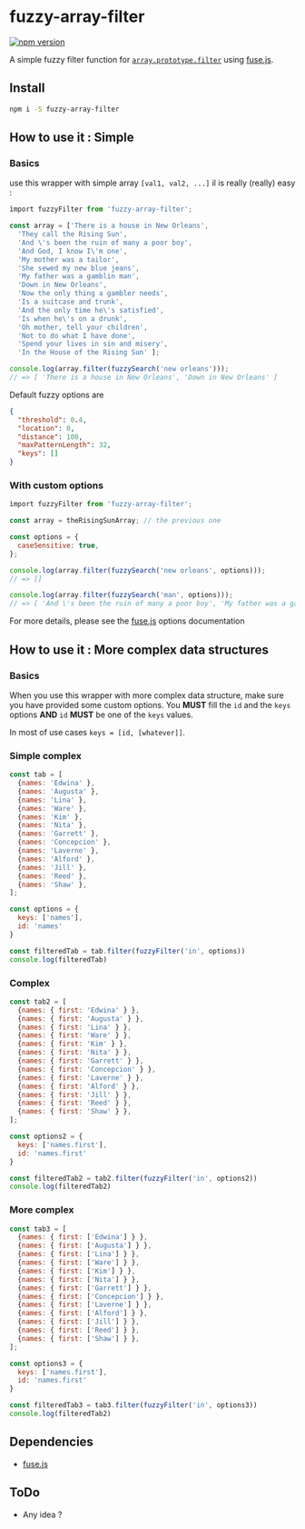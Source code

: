 # fuzzy-array-filter

[![npm version](https://badge.fury.io/js/fuzzy-array-filter.svg)](https://badge.fury.io/js/fuzzy-array-filter)

A simple fuzzy filter function for [`array.prototype.filter`](https://developer.mozilla.org/fr/docs/Web/JavaScript/Reference/Objets_globaux/Array/filter) using [fuse.js](http://fusejs.io/).

## Install

```sh
npm i -S fuzzy-array-filter
```

## How to use it : Simple

### Basics

use this wrapper with simple array `[val1, val2, ...]` il is really (really) easy :

```JavaScript
ìmport fuzzyFilter from 'fuzzy-array-filter';

const array = ['There is a house in New Orleans',
  'They call the Rising Sun',
  'And \'s been the ruin of many a poor boy',
  'And God, I know I\'m one',
  'My mother was a tailor',
  'She sewed my new blue jeans',
  'My father was a gamblin man',
  'Down in New Orleans',
  'Now the only thing a gambler needs',
  'Is a suitcase and trunk',
  'And the only time he\'s satisfied',
  'Is when he\'s on a drunk',
  'Oh mother, tell your children',
  'Not to do what I have done',
  'Spend your lives in sin and misery',
  'In the House of the Rising Sun' ];

console.log(array.filter(fuzzySearch('new orleans')));
// => [ 'There is a house in New Orleans', 'Down in New Orleans' ]

```

Default fuzzy options are
```JSON
{
  "threshold": 0.4,
  "location": 0,
  "distance": 100,
  "maxPatternLength": 32,
  "keys": []
}
```

### With custom options

```JavaScript
ìmport fuzzyFilter from 'fuzzy-array-filter';

const array = theRisingSunArray; // the previous one

const options = {
  caseSensitive: true,
};

console.log(array.filter(fuzzySearch('new orleans', options)));
// => []

console.log(array.filter(fuzzySearch('man', options)));
// => [ 'And \'s been the ruin of many a poor boy', 'My father was a gamblin man' ]


```

For more details, please see the [fuse.js](http://fusejs.io/) options documentation

## How to use it : More complex data structures

### Basics

When you use this wrapper with more complex data structure, make sure you have provided some custom options.
You **MUST** fill the `id` and the `keys` options **AND** `id` **MUST** be one of the `keys` values.

In most of use cases `keys = [id, [whatever]]`.

### Simple complex

```JavaScript
const tab = [
  {names: 'Edwina' },
  {names: 'Augusta' },
  {names: 'Lina' },
  {names: 'Ware' },
  {names: 'Kim' },
  {names: 'Nita' },
  {names: 'Garrett' },
  {names: 'Concepcion' },
  {names: 'Laverne' },
  {names: 'Alford' },
  {names: 'Jill' },
  {names: 'Reed' },
  {names: 'Shaw' },
];

const options = {
  keys: ['names'],
  id: 'names'
}

const filteredTab = tab.filter(fuzzyFilter('in', options))
console.log(filteredTab)

```

### Complex

```JavaScript
const tab2 = [
  {names: { first: 'Edwina' } },
  {names: { first: 'Augusta' } },
  {names: { first: 'Lina' } },
  {names: { first: 'Ware' } },
  {names: { first: 'Kim' } },
  {names: { first: 'Nita' } },
  {names: { first: 'Garrett' } },
  {names: { first: 'Concepcion' } },
  {names: { first: 'Laverne' } },
  {names: { first: 'Alford' } },
  {names: { first: 'Jill' } },
  {names: { first: 'Reed' } },
  {names: { first: 'Shaw' } },
];

const options2 = {
  keys: ['names.first'],
  id: 'names.first'
}

const filteredTab2 = tab2.filter(fuzzyFilter('in', options2))
console.log(filteredTab2)

```

### More complex

```JavaScript
const tab3 = [
  {names: { first: ['Edwina'] } },
  {names: { first: ['Augusta'] } },
  {names: { first: ['Lina'] } },
  {names: { first: ['Ware'] } },
  {names: { first: ['Kim'] } },
  {names: { first: ['Nita'] } },
  {names: { first: ['Garrett'] } },
  {names: { first: ['Concepcion'] } },
  {names: { first: ['Laverne'] } },
  {names: { first: ['Alford'] } },
  {names: { first: ['Jill'] } },
  {names: { first: ['Reed'] } },
  {names: { first: ['Shaw'] } },
];

const options3 = {
  keys: ['names.first'],
  id: 'names.first'
}

const filteredTab3 = tab3.filter(fuzzyFilter('in', options3))
console.log(filteredTab2)

```


## Dependencies

* [fuse.js](https://www.npmjs.com/package/fuse.js)

## ToDo

* Any idea ?
